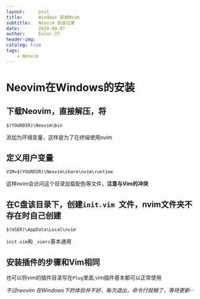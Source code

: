 ```yaml
---
layout:     post
title:      Windows 安装Nvim
subtitle:   Neovim 安装记录
date:       2020-08-07
author:     Euler-37
header-img: 
catalog: true
tags:
    - Neovim
---
```


# Neovim在Windows的安装
## 下载Neovim，直接解压，将
``` shell
$(YOURDIR)\Neovim\bin 
```
添加为环境变量，这样是为了在终端使用nvim

## 定义用户变量 
``` shell
VIM=$(YOURDIR)\Neovim\share\nvim\runtime
``` 
这样nvim会访问这个目录加载配色等文件，**注意与Vim的冲突**
## 在C盘该目录下，创建`init.vim `文件，nvim文件夹不存在时自己创建
``` shell
$(USER)\AppData\Local\nvim
```
`init.vim`和 `_vimrc`基本通用
## 安装插件的步骤和Vim相同
也可以将vim的插件目录写在`Plug`里面,vim插件基本都可以正常使用

*不过neovim 在Windows下的体验并不好，每次退出，命令行就糊了，等待更新···*
